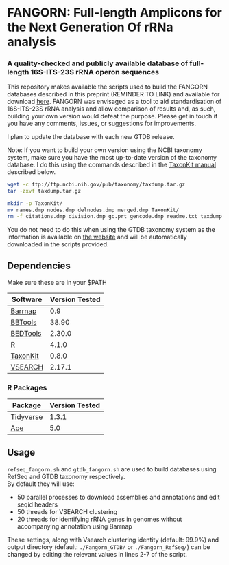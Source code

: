# FANGORN: Full-length Amplicons for the Next Generation Of rRNa analysis
### A quality-checked and publicly available database of full-length 16S-ITS-23S rRNA operon sequences

This repository makes available the scripts used to build the FANGORN databases described in this preprint (REMINDER TO LINK) and available for download [here](https://melbourne.figshare.com/account/projects/119793/articles/19530565).
FANGORN was envisaged as a tool to aid standardisation of 16S-ITS-23S rRNA analysis and allow comparison of results and, as such, building your own version would defeat the purpose.
Please get in touch if you have any comments, issues, or suggestions for improvements.

I plan to update the database with each new GTDB release.

Note: If you want to build your own version using the NCBI taxonomy system, make sure you have the most up-to-date version of the taxonomy database. I do this using the commands described in the [TaxonKit manual](https://bioinf.shenwei.me/taxonkit/usage/#before-use) described below.
```bash
wget -c ftp://ftp.ncbi.nih.gov/pub/taxonomy/taxdump.tar.gz
tar -zxvf taxdump.tar.gz

mkdir -p TaxonKit/
mv names.dmp nodes.dmp delnodes.dmp merged.dmp TaxonKit/
rm -f citations.dmp division.dmp gc.prt gencode.dmp readme.txt taxdump.tar.gz
```
You do not need to do this when using the GTDB taxonomy system as the information is available on [the website](https://gtdb.ecogenomic.org/downloads) and will be automatically downloaded in the scripts provided.

## Dependencies
Make sure these are in your $PATH

| Software  | Version Tested |
| --- | --- |
| [Barrnap](https://github.com/tseemann/barrnap) | 0.9 |
| [BBTools](https://jgi.doe.gov/data-and-tools/bbtools/) | 38.90  |
| [BEDTools](https://github.com/arq5x/bedtools2) | 2.30.0  |
| [R](https://www.r-project.org/) | 4.1.0  |
| [TaxonKit](https://bioinf.shenwei.me/taxonkit/) | 0.8.0  |
| [VSEARCH](https://github.com/torognes/vsearch) | 2.17.1  |


### R Packages

| Package | Version Tested |
| --------|----------------|
| [Tidyverse](https://www.tidyverse.org/) | 1.3.1 |
| [Ape](https://cran.r-project.org/web/packages/ape/index.html) | 5.0 |

## Usage

`refseq_fangorn.sh` and `gtdb_fangorn.sh` are used to build databases using RefSeq and GTDB taxonomy respectively.  
By default they will use:  
- 50 parallel processes to download assemblies and annotations and edit seqid headers  
- 50 threads for VSEARCH clustering  
- 20 threads for identifying rRNA genes in genomes without accompanying annotation using Barrnap  

These settings, along with Vsearch clustering identity (default: 99.9%) and output directory (default: `./Fangorn_GTDB/` or `./Fangorn_RefSeq/`) can be changed by editing the relevant values in lines 2-7 of the script. 